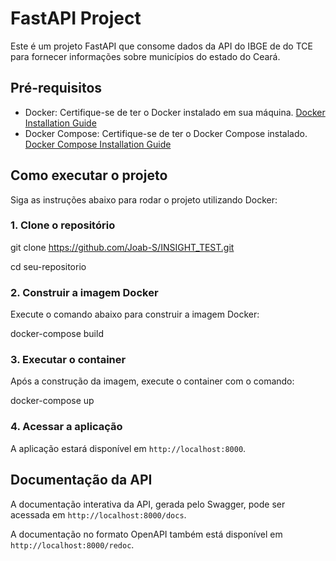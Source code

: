 # FastAPI Project

Este é um projeto FastAPI que consome dados da API do IBGE de do TCE para fornecer informações sobre municípios do estado do Ceará.

## Pré-requisitos

- Docker: Certifique-se de ter o Docker instalado em sua máquina. [Docker Installation Guide](https://docs.docker.com/get-docker/)
- Docker Compose: Certifique-se de ter o Docker Compose instalado. [Docker Compose Installation Guide](https://docs.docker.com/compose/install/)

## Como executar o projeto

Siga as instruções abaixo para rodar o projeto utilizando Docker:

### 1. Clone o repositório

git clone https://github.com/Joab-S/INSIGHT_TEST.git

cd seu-repositorio

### 2. Construir a imagem Docker

Execute o comando abaixo para construir a imagem Docker:

docker-compose build

### 3. Executar o container

Após a construção da imagem, execute o container com o comando:

docker-compose up

### 4. Acessar a aplicação

A aplicação estará disponível em `http://localhost:8000`.

## Documentação da API

A documentação interativa da API, gerada pelo Swagger, pode ser acessada em `http://localhost:8000/docs`.

A documentação no formato OpenAPI também está disponível em `http://localhost:8000/redoc`.
